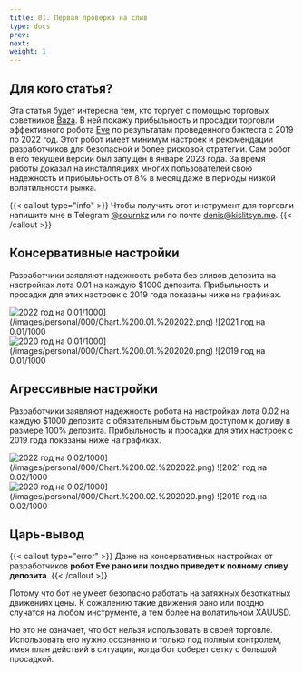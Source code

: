 ```yaml
---
title: 01. Первая проверка на слив
type: docs
prev: 
next: 
weight: 1
---
```

## Для кого статья?
Эта статья будет интересна тем, кто торгует с помощью торговых советников [Baza](https://baza2020.com/). В ней покажу прибыльность и просадки торговли эффективного робота [Eve](https://baza2020.com/torgovyj-sovetnik-eve/) по результатам проведенного бэктеста с 2019 по 2022 год. Этот робот имеет минимум настроек и рекомендации разработчиков для безопасной и более рисковой стратегии. Сам робот в его текущей версии был запущен в январе 2023 года. За время работы доказал на инсталляциях многих пользователей свою надежность и прибыльность от 8% в месяц даже в периоды низкой волатильности рынка. 


{{< callout type="info" >}}
Чтобы получить этот инструмент для торговли напишите мне в Telegram [@sournkz](https://t.me/sournkz) или по почте [denis@kislitsyn.me](mailto:denis@kislitsyn.me).
{{< /callout >}}

## Консервативные настройки

Разработчики заявляют надежность робота без сливов депозита на настройках лота 0.01 на каждую $1000 депозита. Прибыльность и просадки для этих настроек с 2019 года показаны ниже на графиках.

![2022 год на 0.01/$1000](/images/personal/000/Chart.%200.01.%202022.png)
![2021 год на 0.01/$1000](/images/personal/000/Chart.%200.01.%202021.png)
![2020 год на 0.01/$1000](/images/personal/000/Chart.%200.01.%202020.png)
![2019 год на 0.01/$1000](/images/personal/000/Chart.%200.01.%202019.png)

## Агрессивные настройки

Разработчики заявляют надежность робота на настройках лота 0.02 на каждую $1000 депозита с обязательным быстрым доступом к доливу в размере 100% депозита. Прибыльность и просадки для этих настроек с 2019 года показаны ниже на графиках.

![2022 год на 0.02/$1000](/images/personal/000/Chart.%200.02.%202022.png)
![2021 год на 0.02/$1000](/images/personal/000/Chart.%200.02.%202021.png)
![2020 год на 0.02/$1000](/images/personal/000/Chart.%200.02.%202020.png)
![2019 год на 0.02/$1000](/images/personal/000/Chart.%200.02.%202019.png)

## Царь-вывод

{{< callout type="error" >}}
Даже на консервативных настройках от разработчиков **робот Eve рано или поздно приведет к полному сливу депозита**. 
{{< /callout >}}

Потому что бот не умеет безопасно работать на затяжных безоткатных движениях цены. К сожалению такие движения рано или поздно случатся на любом инструменте, а тем более на волатильном XAUUSD.

Но это не означает, что бот нельзя использовать в своей торговле. Использовать его нужно осознанно и только под полным контролем, имея план действий в ситуации, когда бот соберет сетку с большой просадкой.

